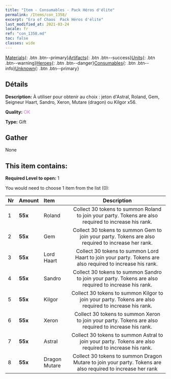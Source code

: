 ```yaml
---
title: "Item - Consumables - Pack Héros d'élite"
permalink: /Items/con_1358/
excerpt: "Era of Chaos  Pack Héros d'élite"
last_modified_at: 2021-03-24
locale: fr
ref: "con_1358.md"
toc: false
classes: wide
---
```

 [Materials](/fr/Items/){: .btn .btn--primary}[Artifacts](/fr/Items/Artifacts/){: .btn .btn--success}[Units](/fr/Items/Units/){: .btn .btn--warning}[Heroes](/fr/Items/Heroes/){: .btn .btn--danger}[Consumables](/fr/Items/Consumables/){: .btn .btn--info}[Unknown](/fr/Items/Unknown/){: .btn .btn--primary}

## Détails
 **Description:** À utiliser pour obtenir au choix : jeton d'Astral, Roland, Gem, Seigneur Haart, Sandro, Xeron, Mutare (dragon) ou Kilgor x56.

 **Quality:** <span style="color: #DA70D6">OK</span>

 **Type:** Gift

## Gather

  None

## This item contains:

 **Required Level to open:** 1

 You would need to choose 1 item from the list (0):

  | Nr | Amount |     Item    | Description |
  |:---|:-------|:------------|:-----------:|
  | 1 |  **55x** | Roland | Collect 30 tokens to summon Roland to join your party. Tokens are also required to increase his rank.  | 
  | 2 |  **55x** | Gem | Collect 30 tokens to summon Gem to join your party. Tokens are also required to increase her rank.  | 
  | 3 |  **55x** | Lord Haart | Collect 30 tokens to summon Lord Haart to join your party. Tokens are also required to increase his rank.  | 
  | 4 |  **55x** | Sandro | Collect 30 tokens to summon Sandro to join your party. Tokens are also required to increase his rank.  | 
  | 5 |  **55x** | Kilgor | Collect 30 tokens to summon Kilgor to join your party. Tokens are also required to increase his rank.  | 
  | 6 |  **55x** | Xeron | Collect 30 tokens to summon Xeron to join your party. Tokens are also required to increase his rank.  | 
  | 7 |  **55x** | Astral | Collect 30 tokens to summon Astral to join your party. Tokens are also required to increase his rank.  | 
  | 8 |  **55x** | Dragon Mutare | Collect 30 tokens to summon Dragon Mutare to join your party. Tokens are also required to increase her rank  | 

